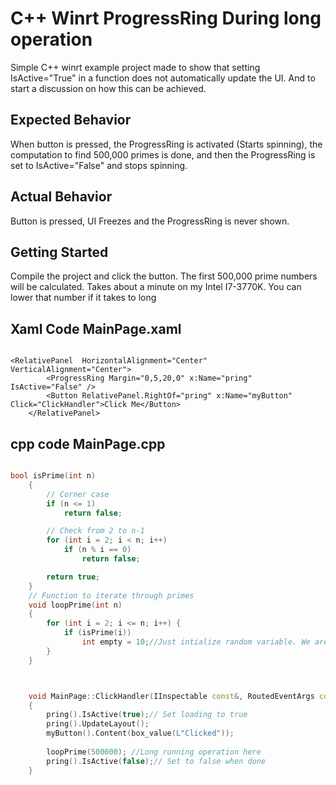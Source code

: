 # C++ Winrt ProgressRing During long operation

Simple C++ winrt example project made to show that setting IsActive="True" in a function does not
automatically update the UI. And to start a discussion on how this can be achieved.  


## Expected Behavior
  When button is pressed, the ProgressRing is activated (Starts spinning), the computation to find 500,000 primes is done,
  and then the ProgressRing is set to IsActive="False" and stops spinning.

## Actual Behavior
  Button is pressed, UI Freezes and the ProgressRing is never shown.

## Getting Started

Compile the project and click the button. The first 500,000 prime numbers will be calculated. Takes about a minute
on my Intel I7-3770K. You can lower that number if it takes to long


## Xaml Code MainPage.xaml
```xaml

<RelativePanel  HorizontalAlignment="Center" VerticalAlignment="Center">
        <ProgressRing Margin="0,5,20,0" x:Name="pring" IsActive="False" />
        <Button RelativePanel.RightOf="pring" x:Name="myButton" Click="ClickHandler">Click Me</Button>
    </RelativePanel>
```

## cpp code MainPage.cpp

```c++

bool isPrime(int n)
	{
		// Corner case 
		if (n <= 1)
			return false;

		// Check from 2 to n-1 
		for (int i = 2; i < n; i++)
			if (n % i == 0)
				return false;

		return true;
	}
	// Function to iterate through primes
	void loopPrime(int n)
	{
		for (int i = 2; i <= n; i++) {
			if (isPrime(i))
				int empty = 10;//Just intialize random variable. We are just taking up time here
		}
	}



    void MainPage::ClickHandler(IInspectable const&, RoutedEventArgs const&)
    {
		pring().IsActive(true);// Set loading to true
		pring().UpdateLayout();
        myButton().Content(box_value(L"Clicked"));
		
		loopPrime(500000); //Long running operation here
		pring().IsActive(false);// Set to false when done
    }
```
